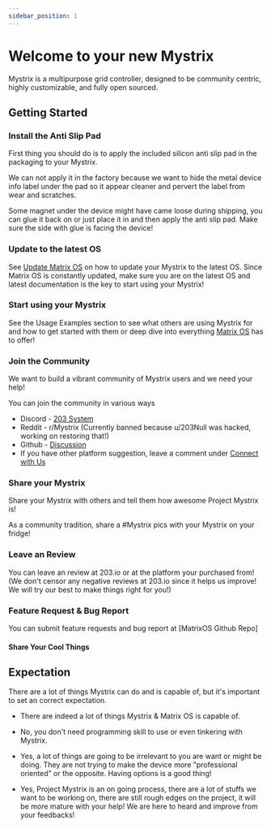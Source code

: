 ```yaml
---
sidebar_position: 1
---
```


# Welcome to your new Mystrix

Mystrix is a multipurpose grid controller, designed to be community centric, highly customizable, and fully open sourced. 

## Getting Started

### Install the Anti Slip Pad
First thing you should do is to apply the included silicon anti slip pad in the packaging to your Mystrix.

We can not apply it in the factory because we want to hide the metal device info label under the pad so it appear cleaner and pervert the label from wear and scratches.

Some magnet under the device might have came loose during shipping, you can glue it back on or just place it in and then apply the anti slip pad. Make sure the side with glue is facing the device!

### Update to the latest OS
See [Update Matrix OS](/docs/Mystrix/MystrixSpecific/UpdateMatrixOS) on how to update your Mystrix to the latest OS. Since Matrix OS is constantly updated, make sure you are on the latest OS and latest documentation is the key to start using your Mystrix!

### Start using your Mystrix
See the Usage Examples section to see what others are using Mystrix for and how to get started with them or deep dive into everything [Matrix OS](/docs/MatrixOS/MatrixOSBasics) has to offer!

### Join the Community 
We want to build a vibrant community of Mystrix users and we need your help!

You can join the community in various ways

- Discord - [203 System](https://discord.gg/rRVCBHHPfw)
- Reddit - r/Mystrix (Currently banned because u/203Null was hacked, working on restoring that!)
- Github - [Discussion](https://github.com/203-Systems/MatrixOS/discussions)
- If you have other platform suggestion, leave a comment under [Connect with Us](/docs/Support/ConnectWithUs)

### Share your Mystrix
Share your Mystrix with others and tell them how awesome Project Mystrix is!

As a community tradition, share a #Mystrix pics with your Mystrix on your fridge!

### Leave an Review

You can leave an review at 203.io or at the platform your purchased from! 
(We don't censor any negative reviews at 203.io since it helps us improve! We will try our best to make things right for you!)

### Feature Request & Bug Report
You can submit feature requests and bug report at [MatrixOS Github Repo] 


#### Share Your Cool Things



## Expectation

There are a lot of things Mystrix can do and is capable of, but it's important to set an correct expectation.

- There are indeed a lot of things Mystrix & Matrix OS is capable of.

- No, you don't need programming skill to use or even tinkering with Mystrix.

- Yes, a lot of things are going to be irrelevant to you are want or might be doing. They are not trying to make the device more "professional oriented" or the opposite. Having options is a good thing!

- Yes, Project Mystrix is an on going process, there are a lot of stuffs we want to be working on, there are still rough edges on the project, it will be more mature with your help! We are here to heard and improve from your feedbacks!
